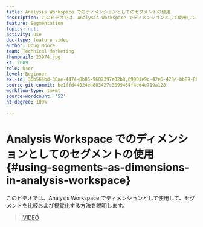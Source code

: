 ```yaml
---
title: Analysis Workspace でのディメンションとしてのセグメントの使用
description: このビデオでは、Analysis Workspace でディメンションとして使用して、セグメントを比較および視覚化する方法を説明します。
feature: Segmentation
topics: null
activity: use
doc-type: feature video
author: Doug Moore
team: Technical Marketing
thumbnail: 23974.jpg
kt: 2009
role: User
level: Beginner
exl-id: 36b564bd-30ae-4474-8b05-9607397e02b8,69901e9c-42e6-423e-bb89-8b8b0763bac7
source-git-commit: be1ffd44024ea883427c3099434f4ed4e719a128
workflow-type: tm+mt
source-wordcount: '52'
ht-degree: 100%

---
```


# Analysis Workspace でのディメンションとしてのセグメントの使用 {#using-segments-as-dimensions-in-analysis-workspace}

このビデオでは、Analysis Workspace でディメンションとして使用して、セグメントを比較および視覚化する方法を説明します。

>[!VIDEO](https://video.tv.adobe.com/v/23974/?quality=12)
